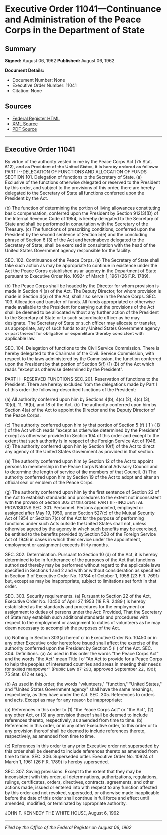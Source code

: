 # Executive Order 11041—Continuance and Administration of the Peace Corps in the Department of State

## Summary

**Signed:** August 06, 1962
**Published:** August 06, 1962

**Document Details:**
- Document Number: None
- Executive Order Number: 11041
- Citation: None

## Sources
- [Federal Register HTML](https://www.presidency.ucsb.edu/documents/executive-order-11041-continuance-and-administration-the-peace-corps-the-department-state)
- [XML Source](None)
- [PDF Source](None)

---

## Executive Order 11041

By virtue of the authority vested in me by the Peace Corps Act (75 Stat. 612), and as President of the United States, it is hereby ordered as follows:
PART I--DELEGATION OF FUNCTIONS AND ALLOCATION OF FUNDS
SECTION 101. Delegation of functions to the Secretary of State. (a) Exclusive of the functions otherwise delegated or reserved to the President by this order, and subject to the provisions of this order, there are hereby delegated to the Secretary of State all functions conferred upon the President by the Act.

(b) The function of determining the portion of living allowances constituting basic compensation, conferred upon the President by Section 912(3)(D) of the Internal Revenue Code of 1954, is hereby delegated to the Secretary of State and shall be performed in consultation with the Secretary of the Treasury.
(c) The functions of prescribing conditions, conferred upon the President by the second sentence of Section 5(e) and the concluding phrase of Section 6 (3) of the Act and hereinabove delegated to the Secretary of State, shall be exercised in consultation with the head of the United States Government agency responsible for the facility.

SEC. 102. Continuance of the Peace Corps. (a) The Secretary of State shall take such action as may be appropriate to continue in existence under the Act the Peace Corps established as an agency in the Department of State pursuant to Executive Order No. 10924 of March 1, 1961 (26 F.R. 1789).

(b) The Peace Corps shall be headed by the Director for whom provision is made in Section 4 (a) of the Act. The Deputy Director, for whom provision is made in Section 4(a) of the Act, shall also serve in the Peace Corps.
SEC. 103. Allocation and transfer of funds. All funds appropriated or otherwise made available to the President for carrying out the provisions of the Act shall be deemed to be allocated without any further action of the President to the Secretary of State or to such subordinate officer as he may designate. The Secretary of State or such officer may allocate or transfer, as appropriate, any of such funds to any United States Government agency or part thereof for obligation or expenditure thereby consistent with applicable law.

SEC. 104. Delegation of functions to the Civil Service Commission. There is hereby delegated to the Chairman of the Civil. Service Commission, with respect to the laws administered by the Commission, the function conferred upon the President by that portion of Section 5(f) (1) (B) of the Act which reads "except as otherwise determined by the President".

PART II--RESERVED FUNCTIONS
SEC. 201. Reservation of functions to the President. There are hereby excluded from the delegations made by Part I of this order the following-described functions of the President:

(a) All authority conferred upon him by Sections 4(b), 4(c) (2), 4(c) (3), 10(d), 11, 16(b), and 18 of the Act.
(b) The authority conferred upon him by Section 4(a) of the Act to appoint the Director and the Deputy Director of the Peace Corps.

(c) The authority conferred upon him by that portion of Section 5 (f) ( 1 ) ( B ) of the Act which reads "except as otherwise determined by the President" except as otherwise provided in Section 104 of this order and except to the extent that such authority is in respect of the Foreign Service Act of 1946.
(d) The authority conferred upon him by Section 10(f) of the Act to direct any agency of the United States Government as provided in that section.

(e) The authority conferred upon him by Section 12 of the Act to appoint persons to membership in the Peace Corps National Advisory Council and to determine the length of service of the members of that Council.
(f) The authority conferred upon him by Section 19 of the Act to adopt and alter an official seal or emblem of the Peace Corps.

(g) The authority conferred upon him by the first sentence of Section 22 of the Act to establish standards and procedures to the extent not inconsistent with the proviso of Section 303 of this order.
PART III--INCIDENTAL PROVISIONS
SEC. 301. Personnel. Persons appointed, employed or assigned after May 19, 1959, under Section 527(c) of the Mutual Security Act of 1954 or Section 7(c) of the Act for the purpose of performing functions under such Acts outside the United States shall not, unless otherwise agreed by the agency in which such benefits may be exercised, be entitled to the benefits provided by Section 528 of the Foreign Service Act of 1946 in cases in which their service under the appointment, employment or assignment exceeds thirty months.

SEC. 302. Determination. Pursuant to Section 10 (d) of the Act, it is hereby determined to be in furtherance of the purposes of the Act that functions authorized thereby may be performed without regard to the applicable laws specified in Sections 1 and 2 and with or without consideration as specified in Section 3 of Executive Order No. 10784 of October 1, 1958 (23 F.R. 7691) but, except as may be inappropriate, subject to limitations set forth in that order.

SEC. 303. Security requirements. (a) Pursuant to Section 22 of the Act, Executive Order No. 10450 of April 27, 1953 (18 F.R. 2489 ) is hereby established as the standards and procedures for the employment or assignment to duties of persons under the Act: Provided, That the Secretary of State may establish such additional standards and procedures with respect to the employment or assignment to duties of volunteers as he may deem necessary to accomplish the purposes of the Act.

(b) Nothing in Section 303(a) hereof or in Executive Order No. 10450 or in any other Executive order heretofore issued shall affect the exercise of the authority conferred upon the President by Section 5 (i ) of the Act.
SEC. 304. Definitions. (a) As used in this order the words "the Peace Corps Act" and the words "the Act" mean Title I of "An Act to provide for a Peace Corps to help the peoples of interested countries and areas in meeting their needs for skilled manpower" (Public Law 87-293, approved September 22, 1961; 75 Stat. 612 et seq.).

(b) As used in this order, the words "volunteers," "function," "United States," and "United States Government agency" shall have the same meanings, respectively, as they have under the Act.
SEC. 305. References to orders and acts. Except as may for any reason be inappropriate:

(a) References in this order to (1) "the Peace Corps Act" or "the Act", (2) any other Act, or (3) any provision thereof shall be deemed to include references thereto, respectively, as amended from time to time.
(b) References in this order, or in any other Executive order, to this order or to any provision thereof shall be deemed to include references thereto, respectively, as amended from time to time.

(c) References in this order to any prior Executive order not superseded by this order shall be deemed to include references thereto as amended from time to time.
SEC. 306. Superseded order. Executive Order No. 10924 of March 1, 1961 (26 F.R. 1789) is hereby superseded.

SEC. 307. Saving provisions. Except to the extent that they may be inconsistent with this order, all determinations, authorizations, regulations, rulings, certificates, orders, directives, contracts, agreements, and other actions made, issued or entered into with respect to any function affected by this order and not revoked, superseded, or otherwise made inapplicable before the date of this order shall continue in full force and effect until amended, modified, or terminated by appropriate authority.

JOHN F. KENNEDY
THE WHITE HOUSE,
August 6, 1962

---

*Filed by the Office of the Federal Register on August 06, 1962*
